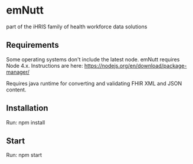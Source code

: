 # emNutt
part of the iHRIS family of health workforce data solutions

## Requirements

Some operating systems don't include the latest node.  emNutt requires Node 4.x.  Instructions are here:  https://nodejs.org/en/download/package-manager/

Requires java runtime for converting and validating FHIR XML and JSON content.

## Installation

Run: npm install

## Start

Run: npm start
